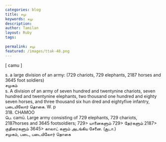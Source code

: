 ```yaml
---
categories: blog
title: சமு
keywords: சமு
description: 
author: Tamilan
layout: Ruby
tags: 
 
permalink: சமு
featured: /images/ttak-48.png
---
```

  
[ camu ]  
  
s. a large division of an army: (729 chariots, 729 elephants, 2187 horses and 3645 foot soldiers)  
சமுகம்  
s. A division of an army of seven hundred and twentynine chariots, seven hundred and twentynine elephants, two thousand one hundred and eighty seven horses, and three thousand six hun dred and eightyfive infantry, படையிலோர் தொகை. W. p  
318. CHAMOO  
பெ. camū. Large army consisting of 729 elephants, 729 chariots, 2187horses and 3645 footsoldiers; 729> யானைகளும் 729> தேர்களும் 2187> குதிரைகளும் 3645> காலாட் களும் அடங்கிய சேனை. (சூடா.)  
சமுகம், படை, படையிலோர் தொகை